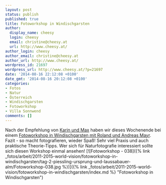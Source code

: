 ```yaml
---
layout: post
status: publish
published: true
title: Fotoworkshop in Windischgarsten
author:
  display_name: cheesy
  login: cheesy
  email: christine@cheesy.at
  url: http://www.cheesy.at/
author_login: cheesy
author_email: christine@cheesy.at
author_url: http://www.cheesy.at/
wordpress_id: 21697
wordpress_url: http://www.cheesy.at/?p=21697
date: '2014-08-16 22:12:08 +0100'
date_gmt: '2014-08-16 20:12:08 +0100'
categories:
- Fotos
- Natur
- Österreich
- Windischgarsten
- Fotoworkshop
- Villa Sonnwend
comments: []
---
```

Nach der Empfehlung von [Karin und Max](http://www.haffertography.com/) haben wir dieses Wochenende bei einem [Fotoworkshop in Windischgarsten mit Roland und Andreas Mayr](http://www.villa-sonnwend.at/index.php?id=113).
Fazit - so macht fotografieren, wieder Spaß! Sehr viel Praxis und auch praktische Theorie-Tipps. Wer sich für Naturfotografie interessiert sollte sich diesen Workshop einmal ansehen!
[![Fotoworkshop - 038]({% link _fotos/arbeit/2011-2015-world-vision/fotoworkshop-in-windischgarsten/tag-2-piessling-ursprung-und-laussabauer-alm/Fotoworkshop-038.jpg %})]({% link _fotos/arbeit/2011-2015-world-vision/fotoworkshop-in-windischgarsten/index.md %} "Fotoworkshop in Windischgarsten")
